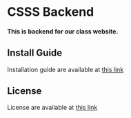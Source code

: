 # CSSS Backend
#### This is backend for our class website.

## Install Guide
Installation guide are available at [this link](./INSTALL.md)

## License
License are available at [this link](./LICENSE)
